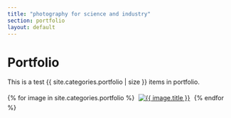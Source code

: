 ```yaml
---
title: "photography for science and industry"
section: portfolio
layout: default
---
```


Portfolio
======================
This is a test {{ site.categories.portfolio | size }} items in portfolio.

{% for image in site.categories.portfolio %}
<a href="../{{ image.url }}/"><img src="../assets/thumbs/{{ image.photo }}" alt="{{ image.title }}" style="margin: 5px" /></a>
{% endfor %}